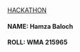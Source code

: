 <a href="https://hackaton-hb.netlify.app/">HACKATHON</a>
</br>
<h4>NAME: Hamza Baloch</h4>
<h4>ROLL: WMA 215965</h4>
